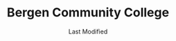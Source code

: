 ---
layout: location-page
date: Last Modified
description: "Local COVID-19 testing is available at Bergen Community College in Paramus, New Jersey, USA."
permalink: "locations/new-jersey/paramus/bergen-community-college/"
tags:
  - locations
  - new-jersey
title: Bergen Community College
state: New Jersey
stateAbbr: NJ
hood: "Paramus"
address: "400 Paramus Road, Paramus Campus - Lots B & C"
city: "Paramus"
zip: "07652"
mapUrl: "http://maps.apple.com/?q=Bergen+Community+College&address=400+Paramus+Road+Paramus+Campus+-+Lots+B+and+C,Paramus,New+Jersey,07652"
locationType: Drive-thru
phone: "undefined"
website: "https://covid19.nj.gov/locations?query=Testing+Centers&tabOrder=all%2CpromotedContent%2Clocations%2Cresources%2Cstatus%2CNJfaqs%2CAASfaqs%2Ccoronavirus"
onlineBooking: undefined
closed: true
closedUpdate: April 13th, 2020
notes: "Only for individuals with symptoms. Must have fever and other symptoms. For all members of the community. Limited test kits available."
days: Contact for hours of operation.
ctaMessage: Learn more
ctaUrl: "https://covid19.nj.gov/locations?query=Testing+Centers&tabOrder=all%2CpromotedContent%2Clocations%2Cresources%2Cstatus%2CNJfaqs%2CAASfaqs%2Ccoronavirus"
---